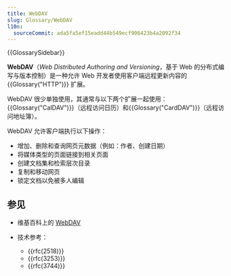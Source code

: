 ```yaml
---
title: WebDAV
slug: Glossary/WebDAV
l10n:
  sourceCommit: ada5fa5ef15eadd44b549ecf906423b4a2092f34
---
```


{{GlossarySidebar}}

**WebDAV**（_Web Distributed Authoring and Versioning_，基于 Web 的分布式编写与版本控制）是一种允许 Web 开发者使用客户端远程更新内容的 {{Glossary("HTTP")}} 扩展。

WebDAV 很少单独使用，其通常与以下两个扩展一起使用：{{Glossary("CalDAV")}}（远程访问日历）和{{Glossary("CardDAV")}}（远程访问地址簿）。

WebDAV 允许客户端执行以下操作：

- 增加、删除和查询网页元数据（例如：作者、创建日期）
- 将媒体类型的页面链接到相关页面
- 创建文档集和检索层次目录
- 复制和移动网页
- 锁定文档以免被多人编辑

## 参见

- 维基百科上的 [WebDAV](https://zh.wikipedia.org/wiki/WebDAV)
- 技术参考：

  - {{rfc(2518)}}
  - {{rfc(3253)}}
  - {{rfc(3744)}}

